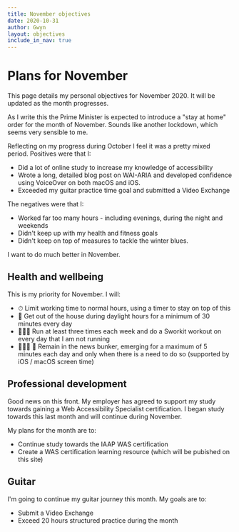 ```yaml
---
title: November objectives
date: 2020-10-31
author: Gwyn
layout: objectives
include_in_nav: true
---
```


# Plans for November

This page details my personal objectives for November 2020. It will be updated as the month progresses. 

As I write this the Prime Minister is expected to introduce a "stay at home" order for the month of November. Sounds like another lockdown, which seems very sensible to me.

Reflecting on my progress during October I feel it was a pretty mixed period. Positives were that I:

* Did a lot of online study to increase my knowledge of accessibility
* Wrote a long, detailed blog post on WAI-ARIA and developed confidence using VoiceOver on both macOS and iOS. 
* Exceeded my guitar practice time goal and submitted a Video Exchange

The negatives were that I: 

* Worked far too many hours - including evenings, during the night and weekends
* Didn't keep up with my health and fitness goals 
* Didn't keep on top of measures to tackle the winter blues. 

I want to do much better in November.

## Health and wellbeing

This is my priority for November. I will:

* ⏱ Limit working time to normal hours, using a timer to stay on top of this
* 🍁 Get out of the house during daylight hours for a minimum of 30 minutes every day
* 🏃🏽‍♂️ Run at least three times each week and do a Sworkit workout on every day that I am not running
* 🙅🏽‍♂️ 📰 Remain in the news bunker, emerging for a maximum of 5 minutes each day and only when there is a need to do so (supported by iOS / macOS screen time)

## Professional development

Good news on this front. My employer has agreed to support my study towards gaining a Web Accessibility Specialist certification. I began study towards this last month and will continue during November.

My plans for the month are to: 

* Continue study towards the IAAP WAS certification
* Create a WAS certification learning resource (which will be pubished on this site)

## Guitar

I'm going to continue my guitar journey this month. My goals are to: 

* Submit a Video Exchange
* Exceed 20 hours structured practice during the month
